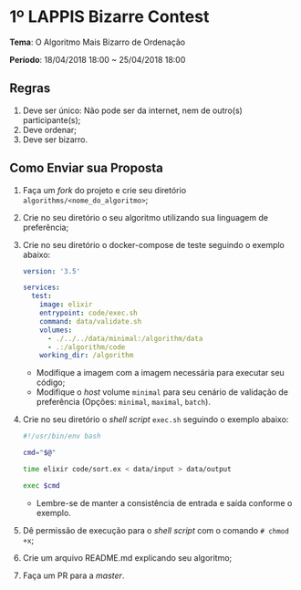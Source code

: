 # 1º LAPPIS Bizarre Contest

**Tema**: O Algoritmo Mais Bizarro de Ordenação

**Período**: 18/04/2018 18:00 ~ 25/04/2018 18:00

## Regras

1. Deve ser único: Não pode ser da internet, nem de outro(s) participante(s);
1. Deve ordenar;
1. Deve ser bizarro.

## Como Enviar sua Proposta

1. Faça um _fork_ do projeto e crie seu diretório `algorithms/<nome_do_algoritmo>`;
1. Crie no seu diretório o seu algoritmo utilizando sua linguagem de preferência;
1. Crie no seu diretório o docker-compose de teste seguindo o exemplo abaixo:

    ```yml
    version: '3.5'

    services:
      test:
        image: elixir
        entrypoint: code/exec.sh
        command: data/validate.sh
        volumes:
          - ./../../data/minimal:/algorithm/data
          - .:/algorithm/code
        working_dir: /algorithm
    ```
    * Modifique a imagem com a imagem necessária para executar seu código;
    * Modifique o _host_ volume `minimal` para seu cenário de validação de preferência (Opções: `minimal`, `maximal`, `batch`).
1. Crie no seu diretório o _shell script_ `exec.sh` seguindo o exemplo abaixo:

    ```bash
    #!/usr/bin/env bash

    cmd="$@"

    time elixir code/sort.ex < data/input > data/output

    exec $cmd
    ```
    * Lembre-se de manter a consistência de entrada e saída conforme o exemplo.
1. Dê permissão de execução para o _shell script_ com o comando `# chmod +x`;
1. Crie um arquivo README.md explicando seu algoritmo;
1. Faça um PR para a _master_.
